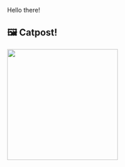 Hello there!



## 🖼️ Catpost!

<sub>
    <img src="https://cdn2.thecatapi.com/images/ehi.jpg" height="256">
</sub>

